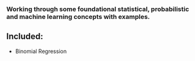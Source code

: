 ### Working through some foundational statistical, probabilistic and machine learning concepts with examples.

## Included: 

<ul>
<li>Binomial Regression</li>

</ul>

